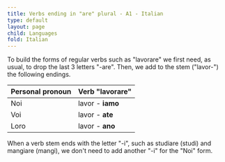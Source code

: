 ```yaml
---
title: Verbs ending in "are" plural - A1 - Italian
type: default
layout: page
child: Languages
fold: Italian
---
```


To build the forms of regular verbs such as "lavorare" we first need, as usual,
to drop the last 3 letters "-are". Then, we add to the stem ("lavor-") the
following endings.

| Personal pronoun | Verb "lavorare" |
| ---------------- | --------------- |
| Noi              | lavor - **iamo** |
| Voi              | lavor - **ate** |
| Loro             | lavor - **ano** |

When a verb stem ends with the letter "-i", such as studiare (studi) and
mangiare (mangi), we don't need to add another "-i" for the "Noi" form.
